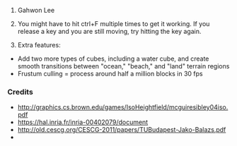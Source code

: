 1. Gahwon Lee

2. You might have to hit ctrl+F multiple times to get it working. If you release a key and you are still moving, try hitting the key again.

3. Extra features:
* Add two more types of cubes, including a water cube, and create smooth transitions between "ocean," "beach," and "land" terrain regions
* Frustum culling = process around half a million blocks in 30 fps

### Credits

* http://graphics.cs.brown.edu/games/IsoHeightfield/mcguiresibley04iso.pdf
* https://hal.inria.fr/inria-00402079/document
* http://old.cescg.org/CESCG-2011/papers/TUBudapest-Jako-Balazs.pdf
* 